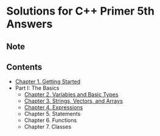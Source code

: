 # Solutions for C++ Primer 5th Answers
## Note
## Contents
- [Chapter 1. Getting Started](https://github.com/Yiyiya/PrimerCPP/tree/master/Chapter01)
- Part I: The Basics
  - [Chapter 2. Variables and Basic Types](https://github.com/Yiyiya/PrimerCPP/tree/master/Chapter02)
  - [Chapter 3. Strings, Vectors, and Arrays](https://github.com/Yiyiya/PrimerCPP/tree/master/Chapter03)
  - [Chapter 4. Expressions](https://github.com/Yiyiya/PrimerCPP/tree/master/Chapter04)
  - Chapter 5. Statements
  - Chapter 6. Functions
  - Chapter 7. Classes
